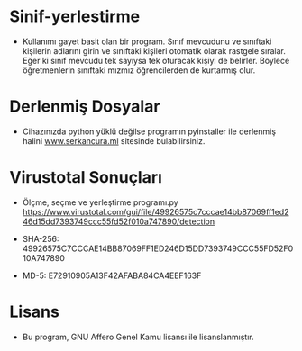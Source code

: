 # Sinif-yerlestirme
- Kullanımı gayet basit olan bir program. Sınıf mevcudunu ve sınıftaki kişilerin adlarını girin ve sınıftaki kişileri otomatik olarak rastgele sıralar. Eğer ki sınıf mevcudu tek sayıysa tek oturacak kişiyi de belirler. Böylece öğretmenlerin sınıftaki mızmız öğrencilerden de kurtarmış olur.

# Derlenmiş Dosyalar
- Cihazınızda python yüklü değilse programın pyinstaller ile derlenmiş halini www.serkancura.ml sitesinde bulabilirsiniz.

# Virustotal Sonuçları
- Ölçme, seçme ve yerleştirme programı.py
https://www.virustotal.com/gui/file/49926575c7cccae14bb87069ff1ed246d15dd7393749ccc55fd52f010a747890/detection

- SHA-256: 49926575C7CCCAE14BB87069FF1ED246D15DD7393749CCC55FD52F010A747890

- MD-5: E72910905A13F42AFABA84CA4EEF163F

# Lisans
- Bu program, GNU Affero Genel Kamu lisansı ile lisanslanmıştır.
